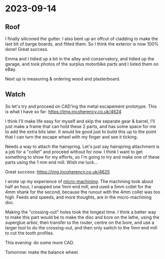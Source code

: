 # 2023-09-14

## Roof

I finally siliconed the gutter. I also bent up an offcut of cladding to make the last bit of barge boards, and fitted them.
So I think the exterior is now 100% done! Great success.

Emma and I tidied up a bit in the alley and conservatory, and tidied up the garage, and took photos of the surplus
motorbike parts and I listed them on eBay.

Next up is measuring & ordering wood and plasterboard.

## Watch

So let's try and proceed on CAD'ing the metal escapement prototype. This is what I have so far: https://img.incoherency.co.uk/4624

I think I'll make life easy for myself and skip the separate gear & barrel, I'll just make a frame that can hold these 2 parts,
and has some space for me to add the extra bits later. It would be good just to build this up to the point that I can turn the
escape wheel with my finger and see it ticking.

Needs a way to attach the hairspring. Let's just say hairspring attachment is a job for a "collet" and proceed without for now.
I think I want to get something to show for my efforts, so I'm going to try and make one of these parts using the 1 mm end mill.
Wish me luck...

Great success: https://img.incoherency.co.uk/4625

I wrote up my experience of [micro-machining](micromachining.md). The machining took about half an hour, I snapped one 1mm end mill,
and used a 5mm collet for the 4mm shank for the second, because the runout with the 4mm collet was too high. Feeds and
speeds, and more thoughts, are in the micro-machining doc.

Making the "crossing-out" holes took the longest time.
I think a better way to make this part would be to make the disc and bore on the lathe, using the superglue arbor, then
transfer to the router, centre on the bore, and use a larger tool to do the crossing-out, and then only switch to the 1mm
end mill to cut the tooth profiles.

This evening: do some more CAD.

Tomorrow: make the balance wheel.
